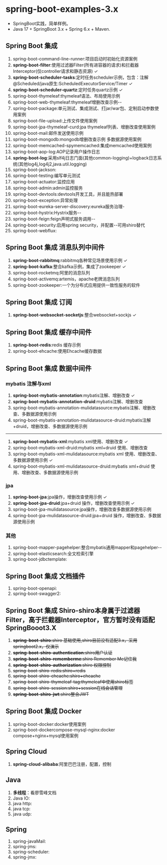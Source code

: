# spring-boot-examples-3.x

* SpringBoot实践，简单样例。
* Java 17 + SpringBoot 3.x + Spring 6.x + Maven.

## Spring Boot 集成

1. spring-boot-command-line-runner:项目启动时初始化资源案例
2. **spring-boot-filter**:使用过滤器Filter(所有进容器的请求)和拦截器Interceptor(仅controller请求和静态资源) ✓
3. **spring-boot-scheduler-tasks**:定时任务scheduler示例，包含：注解@Scheduled/java原生:ScheduledExecutorService/Timer ✓
4. **spring-boot-scheduler-quartz**:定时任务quartz示例 ✓
5. spring-boot-thymeleaf:thymeleaf语法、布局使用示例
6. spring-boot-web-thymeleaf:thymeleaf增删改查示例--
7. spring-boot-package:单元测试、集成测试、打jar/war包、定制启动参数使用案例
8. spring-boot-file-upload:上传文件使用案例
9. spring-boot-jpa-thymeleaf-curd:jpa thymeleaf列表、增删改查使用案例
10. spring-boot-mail:邮件发送使用示例
11. spring-boot-mongodb:mongodb增删改查示例 多数据源使用案例
12. spring-boot-memcached-spymemcached:集成memcached使用案例
13. spring-boot-aop-log:AOP记录用户操作日志
14. **spring-boot-log**:采用slf4j日志门面(其他common-logging)+logback日志系统(其他log4j,log4j2,java.util.logging)
15. spring-boot-jackson:
16. spring-boot-testing:编写单元测试
17. spring-boot-actuator:监控应用
18. spring-boot-admin:admin监控服务
19. spring-boot-devtools:devtools开发工具，并且能热部署
20. spring-boot-exception:异常处理
21. spring-boot-eureka-server-discovery:eureka服务治理-
22. spring-boot-hystrix:Hystrix服务--
23. spring-boot-feign:feign声明式服务调用--
24. spring-boot-security:启用spring security，并配置--可用shiro替代
25. spring-boot-webflux:

## Spring Boot 集成 消息队列中间件

1. **spring-boot-rabbitmq**:rabbitmq各种常见场景使用示例 ✓
2. **spring-boot-kafka**:整合kafka示例，集成了zookeeper ✓
3. spring-boot-rocketmq:阿里的消息队列
4. spring-boot-activemq:artemis，apache老牌消息队列
5. spring-boot-zookeeper:一个为分布式应用提供一致性服务的软件

## Spring Boot 集成 订阅

1. **spring-boot-websocket-socketjs**:整合websocket+sockjs ✓

## Spring Boot 集成 缓存中间件

1. **spring-boot-redis**:redis 缓存示例
2. spring-boot-ehcache:使用Ehcache缓存数据

## Spring Boot 集成 数据中间件

### mybatis 注解与xml

1. **spring-boot-mybatis-annotation**:mybatis注解、增删改查 ✓
2. **spring-boot-mybatis-annotation-druid**:mybatis注解、增删改查
3. spring-boot-mybatis-annotation-mulidatasource:mybatis注解、增删改查、多数据源使用示例
4. spring-boot-mybatis-annotation-mulidatasource-druid:mybatis注解+druid，增删改查、多数据源使用示例

---

1. **spring-boot-mybatis-xml**:mybatis xml使用、增删改查 ✓
2. spring-boot-mybatis-xml-druid:mybatis xml+druid 使用、增删改查
3. spring-boot-mybatis-xml-mulidatasource:mybatis xml 使用、增删改查、多数据源使用示例 ✓
4. spring-boot-mybatis-xml-mulidatasource-druid:mybatis xml+druid 使用、增删改查、多数据源使用示例

### jpa

1. **spring-boot-jpa**:jpa操作，增删改查使用示例 ✓
2. **spring-boot-jpa-druid**:jpa+druid 操作，增删改查使用示例 ✓
2. spring-boot-jpa-mulidatasource:jpa操作，增删改查多数据源使用示例
3. spring-boot-jpa-mulidatasource-druid:jpa+druid 操作，增删改查、多数据源使用示例

### 其他

1. spring-boot-mapper-pagehelper:整合mybatis通用mapper和pagehelper--
2. spring-boot-elasticsearch:全文检索引擎
3. spring-boot-jdbctemplate:

## Spring Boot 集成 文档插件

1. spring-boot-openapi:
2. spring-boot-swagger2:

## Spring Boot 集成 Shiro-shiro本身属于过滤器Filter，高于拦截器Interceptor，官方暂时没有适配SpringBooot3.X

1. ~~**spring-boot-shiro**:shiro 基础使用,shiro目前没有适配3.x，采用springboot2.x，仅演示~~
2. ~~**spring-boot-shiro-authentication**:shiro用户认证~~
2. ~~**spring-boot-shiro-rememberme**:shiro Remember Me记住我~~
3. ~~**spring-boot-shiro-authorization**:shiro 权限控制~~
4. ~~spring-boot-shiro-redis:shiro+redis~~
5. ~~spring-boot-shiro-ehcache:shiro+ehcache~~
6. ~~spring-boot-shiro-thymeleaf-tag:thymeleaf中使用shiro标签~~
7. ~~spring-boot-shiro-session:shiro+session在线会话管理~~
2. ~~**spring-boot-shiro-jwt**:shiro整合JWT~~

## Spring Boot 集成 Docker

1. spring-boot-docker:docker使用案例
2. spring-boot-dockercompose-mysql-nginx:docker compose+nginx+mysql使用案例

## Spring Cloud

1. **spring-cloud-alibaba**:阿里巴巴注册，配置，控制

## Java

1. **多线程**：看廖雪峰文档
2. Java IO:
3. java http:
4. java tcp:
5. java udp:

## Spring

1. spring-javaMail:
2. spring-jms:
3. spring-scheduler:
4. spring-jmx:



